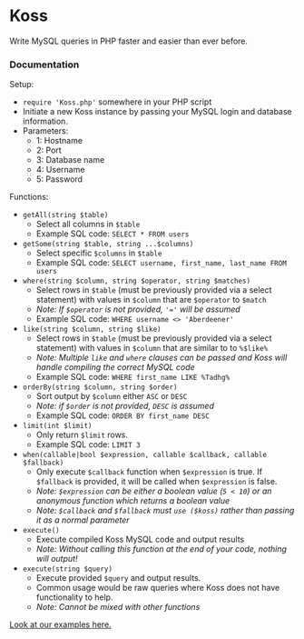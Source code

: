 # Koss

Write MySQL queries in PHP faster and easier than ever before.

### Documentation

Setup:
  - `require 'Koss.php'` somewhere in your PHP script
  - Initiate a new Koss instance by passing your MySQL login and database information.
  - Parameters:
    - 1: Hostname
    - 2: Port
    - 3: Database name
    - 4: Username
    - 5: Password

Functions:
  - `getAll(string $table)`
    - Select all columns in `$table`
    - Example SQL code: `SELECT * FROM users`
  - `getSome(string $table, string ...$columns)`
    - Select specific `$columns` in `$table`
    - Example SQL code: `SELECT username, first_name, last_name FROM users`
  - `where(string $column, string $operator, string $matches)`
    - Select rows in `$table` (must be previously provided via a select statement) with values in `$column` that are `$operator` to `$match`
    - *Note: If `$operator` is not provided, `'='` will be assumed*
    - Example SQL code: `WHERE username <> 'Aberdeener'`
  - `like(string $column, string $like)`
    - Select rows in `$table` (must be previously provided via a select statement) with values in `$column` that are similar to to `%$like%`
    - *Note: Multiple `like` and `where` clauses can be passed and Koss will handle compiling the correct MySQL code*
    - Example SQL code: `WHERE first_name LIKE %Tadhg%`
  - `orderBy(string $column, string $order)`
    - Sort output by `$column` either `ASC` or `DESC`
    - *Note: if `$order` is not provided, `DESC` is assumed*
    - Example SQL code: `ORDER BY first_name DESC`
  - `limit(int $limit)`
    - Only return `$limit` rows.
    - Example SQL code: `LIMIT 3`
  - `when(callable|bool $expression, callable $callback, callable $fallback)`
    - Only execute `$callback` function when `$expression` is true. If `$fallback` is provided, it will be called when `$expression` is false.
    - *Note: `$expression` can be either a boolean value (`5 < 10`) or an anonymous function which returns a boolean value*
    - *Note: `$callback` and `$fallback` must `use ($koss)` rather than passing it as a normal parameter*
  - `execute()`
    - Execute compiled Koss MySQL code and output results
    - *Note: Without calling this function at the end of your code, nothing will output!*
  - `execute(string $query)`
    - Execute provided `$query` and output results.
    - Common usage would be raw queries where Koss does not have functionality to help.
    - *Note: Cannot be mixed with other functions*

[Look at our examples here.](https://github.com/Aberdeener/Koss/blob/main/index.php)
